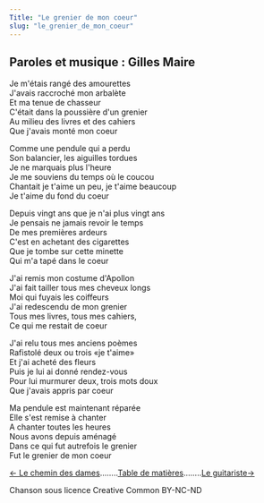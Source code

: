 ```yaml
---
Title: "Le grenier de mon coeur"
slug: "le_grenier_de_mon_coeur"
---
```


## Paroles et musique : Gilles Maire
  
Je m'étais rangé des amourettes  
J'avais raccroché mon arbalète  
Et ma tenue de chasseur  
C'était dans la poussière d'un grenier  
Au milieu des livres et des cahiers  
Que j'avais monté mon coeur  
  
  
  
Comme une pendule qui a perdu  
Son balancier, les aiguilles tordues  
Je ne marquais plus l'heure  
Je me souviens du temps où le coucou  
Chantait je t'aime un peu, je t'aime beaucoup  
Je t'aime du fond du coeur  
  
Depuis vingt ans que je n'ai plus vingt ans  
Je pensais ne jamais revoir le temps  
De mes premières ardeurs  
C'est en achetant des cigarettes  
Que je tombe sur cette minette  
Qui m'a tapé dans le coeur  
  
J'ai remis mon costume d'Apollon  
J'ai fait tailler tous mes cheveux longs  
Moi qui fuyais les coiffeurs  
J'ai redescendu de mon grenier  
Tous mes livres, tous mes cahiers,  
Ce qui me restait de coeur  
  
J'ai relu tous mes anciens poèmes  
Rafistolé deux ou trois «je t'aime»  
Et j'ai acheté des fleurs  
Puis je lui ai donné rendez-vous  
Pour lui murmurer deux, trois mots doux  
Que j'avais appris par coeur  
  
Ma pendule est maintenant réparée  
Elle s'est remise à chanter  
A chanter toutes les heures  
Nous avons depuis aménagé  
Dans ce qui fut autrefois le grenier  
Fut le grenier de mon coeur  


[← Le chemin des dames](../le_chemin_des_dames)........[Table de matières](..)........[Le guitariste→](../le_guitariste)


Chanson sous licence Creative Common BY-NC-ND
